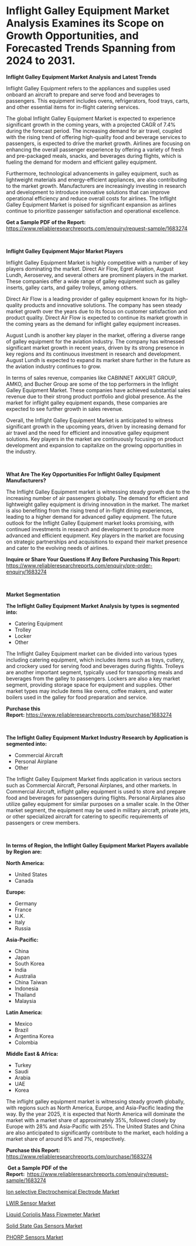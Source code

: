 <p><h1>Inflight Galley Equipment Market Analysis Examines its Scope on Growth Opportunities, and Forecasted Trends Spanning from 2024 to 2031.</h1></p><p><strong>Inflight Galley Equipment Market Analysis and Latest Trends</strong></p>
<p><p>Inflight Galley Equipment refers to the appliances and supplies used onboard an aircraft to prepare and serve food and beverages to passengers. This equipment includes ovens, refrigerators, food trays, carts, and other essential items for in-flight catering services.</p><p>The global Inflight Galley Equipment Market is expected to experience significant growth in the coming years, with a projected CAGR of 7.4% during the forecast period. The increasing demand for air travel, coupled with the rising trend of offering high-quality food and beverage services to passengers, is expected to drive the market growth. Airlines are focusing on enhancing the overall passenger experience by offering a variety of fresh and pre-packaged meals, snacks, and beverages during flights, which is fueling the demand for modern and efficient galley equipment.</p><p>Furthermore, technological advancements in galley equipment, such as lightweight materials and energy-efficient appliances, are also contributing to the market growth. Manufacturers are increasingly investing in research and development to introduce innovative solutions that can improve operational efficiency and reduce overall costs for airlines. The Inflight Galley Equipment Market is poised for significant expansion as airlines continue to prioritize passenger satisfaction and operational excellence.</p></p>
<p><strong>Get a Sample PDF of the Report:&nbsp;</strong> <a href="https://www.reliableresearchreports.com/enquiry/request-sample/1683274">https://www.reliableresearchreports.com/enquiry/request-sample/1683274</a></p>
<p>&nbsp;</p>
<p><strong>Inflight Galley Equipment Major Market Players</strong></p>
<p><p>Inflight Galley Equipment Market is highly competitive with a number of key players dominating the market. Direct Air Flow, Egret Aviation, August Lundh, Aeroservey, and several others are prominent players in the market. These companies offer a wide range of galley equipment such as galley inserts, galley carts, and galley trolleys, among others.</p><p>Direct Air Flow is a leading provider of galley equipment known for its high-quality products and innovative solutions. The company has seen steady market growth over the years due to its focus on customer satisfaction and product quality. Direct Air Flow is expected to continue its market growth in the coming years as the demand for inflight galley equipment increases.</p><p>August Lundh is another key player in the market, offering a diverse range of galley equipment for the aviation industry. The company has witnessed significant market growth in recent years, driven by its strong presence in key regions and its continuous investment in research and development. August Lundh is expected to expand its market share further in the future as the aviation industry continues to grow.</p><p>In terms of sales revenue, companies like CABINNET AKKURT GROUP, AMKO, and Bucher Group are some of the top performers in the Inflight Galley Equipment Market. These companies have achieved substantial sales revenue due to their strong product portfolio and global presence. As the market for inflight galley equipment expands, these companies are expected to see further growth in sales revenue.</p><p>Overall, the Inflight Galley Equipment Market is anticipated to witness significant growth in the upcoming years, driven by increasing demand for air travel and the need for efficient and innovative galley equipment solutions. Key players in the market are continuously focusing on product development and expansion to capitalize on the growing opportunities in the industry.</p></p>
<p>&nbsp;</p>
<p><strong>What Are The Key Opportunities For Inflight Galley Equipment Manufacturers?</strong></p>
<p><p>The Inflight Galley Equipment market is witnessing steady growth due to the increasing number of air passengers globally. The demand for efficient and lightweight galley equipment is driving innovation in the market. The market is also benefiting from the rising trend of in-flight dining experiences, leading to a higher demand for advanced galley equipment. The future outlook for the Inflight Galley Equipment market looks promising, with continued investments in research and development to produce more advanced and efficient equipment. Key players in the market are focusing on strategic partnerships and acquisitions to expand their market presence and cater to the evolving needs of airlines.</p></p>
<p><strong>Inquire or Share Your Questions If Any Before Purchasing This Report:</strong> <a href="https://www.reliableresearchreports.com/enquiry/pre-order-enquiry/1683274">https://www.reliableresearchreports.com/enquiry/pre-order-enquiry/1683274</a></p>
<p>&nbsp;</p>
<p><strong>Market Segmentation</strong></p>
<p><strong>The Inflight Galley Equipment Market Analysis by types is segmented into:</strong></p>
<p><ul><li>Catering Equipment</li><li>Trolley</li><li>Locker</li><li>Other</li></ul></p>
<p><p>The Inflight Galley Equipment market can be divided into various types including catering equipment, which includes items such as trays, cutlery, and crockery used for serving food and beverages during flights. Trolleys are another important segment, typically used for transporting meals and beverages from the galley to passengers. Lockers are also a key market segment, providing storage space for equipment and supplies. Other market types may include items like ovens, coffee makers, and water boilers used in the galley for food preparation and service.</p></p>
<p><strong>Purchase this Report:&nbsp;</strong><a href="https://www.reliableresearchreports.com/purchase/1683274">https://www.reliableresearchreports.com/purchase/1683274</a></p>
<p>&nbsp;</p>
<p><strong>The Inflight Galley Equipment Market Industry Research by Application is segmented into:</strong></p>
<p><ul><li>Commercial Aircraft</li><li>Personal Airplane</li><li>Other</li></ul></p>
<p><p>The Inflight Galley Equipment Market finds application in various sectors such as Commercial Aircraft, Personal Airplanes, and other markets. In Commercial Aircraft, inflight galley equipment is used to store and prepare food and beverages for passengers during flights. Personal Airplanes also utilize galley equipment for similar purposes on a smaller scale. In the Other market segment, the equipment may be used in military aircraft, private jets, or other specialized aircraft for catering to specific requirements of passengers or crew members.</p></p>
<p>&nbsp;</p>
<p><strong>In terms of Region, the Inflight Galley Equipment Market Players available by Region are:</strong></p>
<p>
    <p> <strong> North America: </strong>
        <ul>
            <li>United States</li>
            <li>Canada</li>
        </ul>
        </p> 
    <p> <strong> Europe: </strong>
        <ul>
            <li>Germany</li>
            <li>France</li>
            <li>U.K.</li>
            <li>Italy</li>
            <li>Russia</li>
        </ul>
        </p> 
    <p> <strong> Asia-Pacific: </strong>
        <ul>
            <li>China</li>
            <li>Japan</li>
            <li>South Korea</li>
            <li>India</li>
            <li>Australia</li>
            <li>China Taiwan</li>
            <li>Indonesia</li>
            <li>Thailand</li>
            <li>Malaysia</li>
        </ul>
        </p> 
    <p> <strong> Latin America: </strong>
        <ul>
            <li>Mexico</li>
            <li>Brazil</li>
            <li>Argentina Korea</li>
            <li>Colombia</li>
        </ul>
        </p> 
    <p> <strong> Middle East & Africa: </strong>
        <ul>
            <li>Turkey</li>
            <li>Saudi</li>
            <li>Arabia</li>
            <li>UAE</li>
            <li>Korea</li>
        </ul>
    </p>
    </p>
<p><p>The inflight galley equipment market is witnessing steady growth globally, with regions such as North America, Europe, and Asia-Pacific leading the way. By the year 2025, it is expected that North America will dominate the market with a market share of approximately 35%, followed closely by Europe with 28% and Asia-Pacific with 25%. The United States and China are also anticipated to significantly contribute to the market, each holding a market share of around 8% and 7%, respectively.</p></p>
<p><strong>Purchase this Report: </strong><a href="https://www.reliableresearchreports.com/purchase/1683274">https://www.reliableresearchreports.com/purchase/1683274</a></p>
<p>&nbsp;<strong>Get a Sample PDF of the Report:&nbsp;&nbsp;</strong><a href="https://www.reliableresearchreports.com/enquiry/request-sample/1683274">https://www.reliableresearchreports.com/enquiry/request-sample/1683274</a></p>
<p><strong></strong></p>
<p><p><a href="https://medium.com/@meganlee6679/ion-selective-electrochemical-electrode-market-comprehensive-assessment-by-type-application-and-48258603caad">Ion selective Electrochemical Electrode Market</a></p><p><a href="https://medium.com/@lilyberge344/lwir-sensor-market-comprehensive-assessment-by-type-application-and-geography-c7fa451a34c8">LWIR Sensor Market</a></p><p><a href="https://medium.com/@lilyberge344/liquid-coriolis-mass-flowmeter-market-report-reveals-the-latest-trends-and-growth-opportunities-of-517ce81fbf5f">Liquid Coriolis Mass Flowmeter Market</a></p><p><a href="https://medium.com/@meganlee6679/solid-state-gas-sensors-market-trends-forecast-and-competitive-analysis-to-2031-17d9e414daeb">Solid State Gas Sensors Market</a></p><p><a href="https://medium.com/@lilyberge344/phorp-sensors-market-trends-forecast-and-competitive-analysis-to-2031-b4efd4d29295">PHORP Sensors Market</a></p></p>